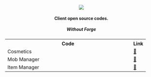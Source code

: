 <p align="center"><img src="https://i.ibb.co/crBPKCT/logo.png"></p>

<h4 align="center">Client open source codes.</h4>
<h5 align="center">Without Forge</h5>

<table align="center">
  <tr>
    <th width="400px">Code</th>
    <th>Link</th>
  </tr>
  <tr>
    <td>Cosmetics</td>
    <td><a href="https://github.com/zPoyraz/CamelotClient/tree/main/cosmetics">🔗</a></td>
  </tr>
  <tr>
    <td>Mob Manager</td>
    <td><a href="https://github.com/zPoyraz/CamelotClient/tree/main/mobs">🔗</a></td>
  </tr>
  <tr>
    <td>Item Manager</td>
    <td><a href="https://github.com/zPoyraz/CamelotClient/tree/main/items">🔗</a></td>
  </tr>
</table>
